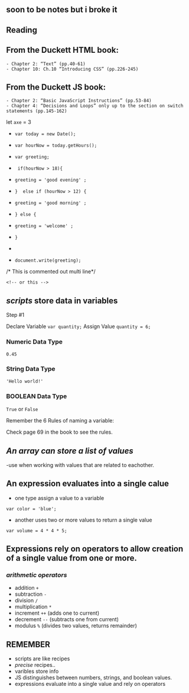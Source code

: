 ## soon to be notes but i broke it

## Reading

## From the Duckett HTML book:

    - Chapter 2: “Text” (pp.40-61)
    - Chapter 10: Ch.10 “Introducing CSS” (pp.226-245)

## From the Duckett JS book:

    - Chapter 2: “Basic JavaScript Instructions” (pp.53-84)
    - Chapter 4: “Decisions and Loops” only up to the section on switch statements (pp.145-162)


let `axe` = 3 


- `var today = new Date();`
- `var hourNow = today.getHours();`
- `var greeting;`

- ` if(hourNow > 18){`
-  `greeting = 'good evening' ;`
- `}  else if (hourNow > 12) {`
-   `greeting = 'good morning' ;`
- `} else {`
-  `greeting = 'welcome' ;`
- `}`
- 
- `document.write(greeting);`

/* This is commented out multi line*/

`<!-- or this -->`

## *scripts* store data in **variables**

Step #1

Declare Variable
`var quantity;`
Assign Value
`quantity = 6;`


### Numeric Data Type
`0.45`
### String Data Type
`'Hello world!'`
### BOOLEAN Data Type
`True` or `False`


Remember the 6 Rules of naming a variable:

Check page 69 in the book to see the rules.

## *An array can store a list of values*
-use when working with values that are related to eachother. 




## An **expression** evaluates into a single calue

- one type assign a value to a variable

`var color = 'blue';`

- another uses two or more values to return a single value

`var volume = 4 * 4 * 5;`


## Expressions rely on operators to allow creation of a single value from one or more.
 
 ### *arithmetic operators*
- addition `+`
- subtraction `-`
- division `/`
- multiplication `*`
- increment `++` (adds one to current) 
- decrement `--` (subtracts one from current)
- modulus `%` (divides two values, returns remainder)

## **REMEMBER**

- scripts are like recipes
- *precise* recipes..
- varibles store info
- JS distinguishes between numbers, strings, and boolean values.
- expressions evaluate into a single value and rely on operators


